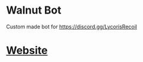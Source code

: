# Walnut Bot

Custom made bot for https://discord.gg/LycorisRecoil

# [Website](https://maxix.sk/walnut)


